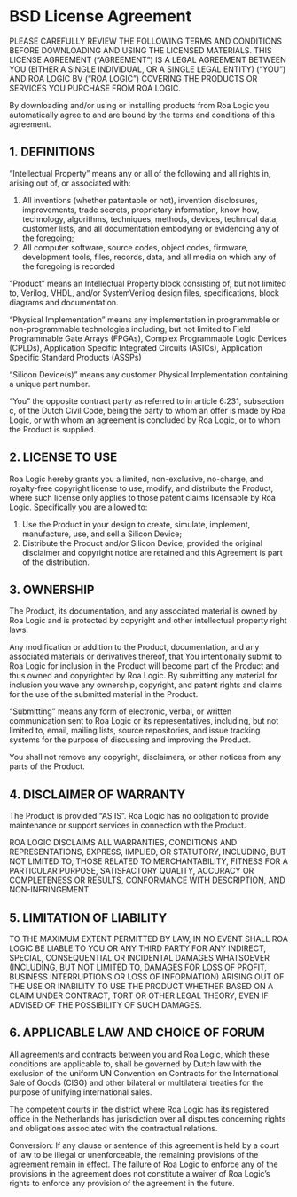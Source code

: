 # BSD License Agreement

PLEASE CAREFULLY REVIEW THE FOLLOWING TERMS AND CONDITIONS BEFORE DOWNLOADING AND USING THE LICENSED MATERIALS. THIS LICENSE AGREEMENT (“AGREEMENT”) IS A LEGAL AGREEMENT BETWEEN YOU (EITHER A SINGLE INDIVIDUAL, OR A SINGLE LEGAL ENTITY) (“YOU”) AND ROA LOGIC BV (“ROA LOGIC”) COVERING THE PRODUCTS OR SERVICES YOU PURCHASE FROM ROA LOGIC.

By downloading and/or using or installing products from Roa Logic you automatically agree to and are bound by the terms and conditions of this agreement.

## 1. DEFINITIONS

“Intellectual Property” means any or all of the following and all rights in, arising out of, or associated with:

1. All inventions (whether patentable or not), invention disclosures, improvements, trade secrets, proprietary information, know how, technology, algorithms, techniques, methods, devices, technical data, customer lists, and all documentation embodying or evidencing any of the foregoing;
2. All computer software, source codes, object codes, firmware, development tools, files, records, data, and all media on which any of the foregoing is recorded

“Product” means an Intellectual Property block consisting of, but not limited to, Verilog, VHDL, and/or SystemVerilog design files, specifications, block diagrams and documentation.

“Physical Implementation” means any implementation in programmable or non-programmable technologies including, but not limited to Field Programmable Gate Arrays (FPGAs), Complex Programmable Logic Devices (CPLDs), Application Specific Integrated Circuits (ASICs), Application Specific Standard Products (ASSPs)

“Silicon Device(s)” means any customer Physical Implementation containing a unique part number.

“You” the opposite contract party as referred to in article 6:231, subsection c, of the Dutch Civil Code, being the party to whom an offer is made by Roa Logic, or with whom an agreement is concluded by Roa Logic, or to whom the Product is supplied.

## 2. LICENSE TO USE

Roa Logic hereby grants you a limited, non-exclusive, no-charge, and royalty-free copyright license to use, modify, and distribute the Product, where such license only applies to those patent claims licensable by Roa Logic. Specifically you are allowed to:

1. Use the Product in your design to create, simulate, implement, manufacture, use, and sell a Silicon Device;
2. Distribute the Product and/or Silicon Device, provided the original disclaimer and copyright notice are retained and this Agreement is part of the distribution.

## 3. OWNERSHIP

The Product, its documentation, and any associated material is owned by Roa Logic and is protected by copyright and other intellectual property right laws.

Any modification or addition to the Product, documentation, and any associated materials or derivatives thereof, that You intentionally submit to Roa Logic for inclusion in the Product will become part of the Product and thus owned and copyrighted by Roa Logic. By submitting any material for inclusion you wave any ownership, copyright, and patent rights and claims for the use of the submitted material in the Product.

“Submitting” means any form of electronic, verbal, or written communication sent to Roa Logic or its representatives, including, but not limited to, email, mailing lists, source repositories, and issue tracking systems for the purpose of discussing and improving the Product.

You shall not remove any copyright, disclaimers, or other notices from any parts of the Product.

## 4. DISCLAIMER OF WARRANTY

The Product is provided “AS IS”. Roa Logic has no obligation to provide maintenance or support services in connection with the Product.

ROA LOGIC DISCLAIMS ALL WARRANTIES, CONDITIONS AND REPRESENTATIONS, EXPRESS, IMPLIED, OR STATUTORY, INCLUDING, BUT NOT LIMITED TO, THOSE RELATED TO MERCHANTABILITY, FITNESS FOR A PARTICULAR PURPOSE, SATISFACTORY QUALITY, ACCURACY OR COMPLETENESS OR RESULTS, CONFORMANCE WITH DESCRIPTION, AND NON-INFRINGEMENT.

## 5. LIMITATION OF LIABILITY

TO THE MAXIMUM EXTENT PERMITTED BY LAW, IN NO EVENT SHALL ROA LOGIC BE LIABLE TO YOU OR ANY THIRD PARTY FOR ANY INDIRECT, SPECIAL, CONSEQUENTIAL OR INCIDENTAL DAMAGES WHATSOEVER (INCLUDING, BUT NOT LIMITED TO, DAMAGES FOR LOSS OF PROFIT, BUSINESS INTERRUPTIONS OR LOSS OF INFORMATION) ARISING OUT OF THE USE OR INABILITY TO USE THE PRODUCT WHETHER BASED ON A CLAIM UNDER CONTRACT, TORT OR OTHER LEGAL THEORY, EVEN IF ADVISED OF THE POSSIBILITY OF SUCH DAMAGES.

## 6. APPLICABLE LAW AND CHOICE OF FORUM

All agreements and contracts between you and Roa Logic, which these conditions are applicable to, shall be governed by Dutch law with the exclusion of the uniform UN Convention on Contracts for the International Sale of Goods (CISG) and other bilateral or multilateral treaties for the purpose of unifying international sales.

The competent courts in the district where Roa Logic has its registered office in the Netherlands has jurisdiction over all disputes concerning rights and obligations associated with the contractual relations.

Conversion: If any clause or sentence of this agreement is held by a court of law to be illegal or unenforceable, the remaining provisions of the agreement remain in effect. The failure of Roa Logic to enforce any of the provisions in the agreement does not constitute a waiver of Roa Logic’s rights to enforce any provision of the agreement in the future.
